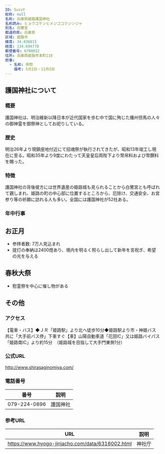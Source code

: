 ```yaml
---
ID: 5usvY
総称: null
名称: 兵庫県姫路護国神社
名称読み: ヒョウゴケンヒメジゴコクジンジャ
別名: 白鷺宮
都道府県: 兵庫県
区域: 姫路市
緯度: 34.836815
経度: 134.694778
郵便番号: 6700012
住所: 兵庫県姫路市本町118
祭事:
  - 名称: 例祭
    備考: 5月2日・11月2日
---
```


## 護国神社について

### 概要

護国神社は、明治維新以降日本が近代国家を歩む中で国に殉じた播州但馬の人々の御神霊を御祭神としてお祀りしている。

### 歴史

明治26年より現鎮座地付近にて招魂祭が執行されてきたが、昭和13年竣工し現在に至る。昭和35年より9度にわたって天皇皇后両陛下より幣帛料および幣饌料を賜った。

### 特徴

護国神社の背後彼方には世界遺産の姫路城も見られることから白鷺宮とも呼ばれて親しまれ、姫路の町の中心部に位置するところから、厄除け、交通安全、お宮参り等の祈願に訪れる人も多い。全国には護国神社が52社ある。

### 年中行事

## お正月

- 参拝者数: 7万人見込まれ
- 提灯の奉納は2400燈あり、境内を明るく照らし出して新年を言祝ぎ、希望の光を与える

## 春秋大祭

- 慰霊祭を中心に催し物がある

## その他

### アクセス

【電車・バス】◆ＪＲ「姫路駅」より北へ徒歩10分◆姫路駅より市・神姫バス共に「大手前バス停」下車すぐ【車】山陽自動車道「花田IC」又は姫路バイパス「姫路南IC」より約15分　（姫路城を目指して大手門東側1分）

### 公式URL

http://www.shirasaginomiya.com/

### 電話番号

| 番号         | 説明     |
| ------------ | -------- |
| 079-224-0896 | 護国神社 |

### 参考URL

| URL                                              | 説明   |
| ------------------------------------------------ | ------ |
| https://www.hyogo-jinjacho.com/data/6316002.html | 神社庁 |
